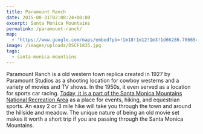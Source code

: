 ```yaml
---
title: Paramount Ranch
date: 2015-08-31T02:08:24+00:00
excerpt: Santa Monica Mountains
permalink: /paramount-ranch/
map:
  - 'https://www.google.com/maps/embed?pb=!1m18!1m12!1m3!1d66286.70665460415!2d-118.7911216783056!3d34.115585644331524!2m3!1f0!2f0!3f0!3m2!1i1024!2i768!4f13.1!3m3!1m2!1s0x80e8216653a7b697%3A0xa33b5c9ce078809e!2sParamount+Ranch!5e1!3m2!1sen!2sus!4v1488759390745'
image: /images/uploads/DSCF1835.jpg
tags:
  - santa-monica-mountains
---
```

Paramount Ranch is a old western town replica created in 1927 by Paramount Studios as a shooting location for cowboy westerns and a variety of movies and TV shows. In the 1950s, it even served as a location for sports car racing. <a href="&quot;http://www.nps.gov/samo/planyourvisit/paramountranch.htm”">Today, it is a part of the Santa Monica Mountains National Recreation Area</a> as a place for events, hiking, and equestrian sports. An easy 2 or 3 mile hike will take you through the town and around the hillside and meadow. The unique nature of being an old movie set makes it worth a short trip if you are passing through the Santa Monica Mountains.

